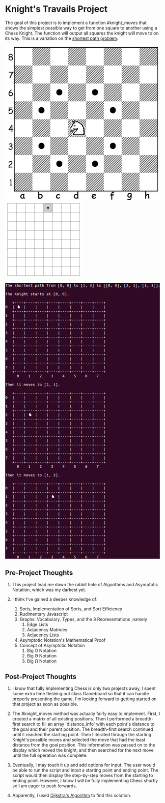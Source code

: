 # Knight's Travails Project

The goal of this project is to implement a function #knight_moves that shows the simplest possible way to get from one square to another using a Chess Knight.
The function will output all squares the knight will move to on its way. This is a variation on the [shortest path problem](https://en.wikipedia.org/wiki/Shortest_path_problem).

![Knight Possible Moves](/moves.gif)
![Knight Movement](/travails.gif)

![Screenshot](/knights_travails.png)


## Pre-Project Thoughts

1. This project lead me down the rabbit hole of Algorithms and Asymptotic Notation, which was my darkest yet.

2. I think I've gained a deeper knowledge of:

	1. Sorts, Implementation of Sorts, and Sort Efficiency
	2. Rudimentary Javascript
	3. Graphs: Vocabulary, Types, and the 3 Representations ,namely
		1. Edge Lists
		2. Adjacency Matrices
		3. Adjacency Lists
	4. Asymptotic Notation's Mathematical Proof
	5. Concept of Asymptotic Notation
		1. Big O Notation
		2. Big Θ Notation
		3. Big Ω Notation 


## Post-Project Thoughts

1.  I know that fully implementing Chess is only two projects away, I spent some extra time fleshing out class Gameboard so that it can handle properly presenting the game. I'm looking forward to getting started on that project as soon as possible.

2. The #knight_moves method was actually fairly easy to implement. First, I created a matrix of all existing positions. Then I performed a breadth-first search to fill an array 'distance_info' with each point's distance to the goal and their parent position. The breadth-first search continued until it reached the starting point. Then I iterated through the starting Knight's possible moves and selected the move that had the least distance from the goal position. This information was passed on to the display which moved the knight, and then searched for the next move until the full operation was complete.

4. Eventually, I may touch it up and add options for input. The user would be able to run the script and input a starting point and ending point. The script would then display the step-by-step moves from the starting to ending point. However, I know I will be fully implementing Chess shortly so I am eager to push forwards.

5. Apparently, I used [Dijkstra's Algorithm](https://en.wikipedia.org/wiki/Dijkstra%27s_algorithm) to find this solution.
